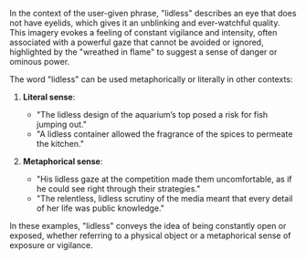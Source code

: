 In the context of the user-given phrase, "lidless" describes an eye that does not have eyelids, which gives it an unblinking and ever-watchful quality. This imagery evokes a feeling of constant vigilance and intensity, often associated with a powerful gaze that cannot be avoided or ignored, highlighted by the "wreathed in flame" to suggest a sense of danger or ominous power.

The word "lidless" can be used metaphorically or literally in other contexts:

1. **Literal sense**: 
   - "The lidless design of the aquarium’s top posed a risk for fish jumping out."
   - "A lidless container allowed the fragrance of the spices to permeate the kitchen."

2. **Metaphorical sense**: 
   - "His lidless gaze at the competition made them uncomfortable, as if he could see right through their strategies."
   - "The relentless, lidless scrutiny of the media meant that every detail of her life was public knowledge."

In these examples, "lidless" conveys the idea of being constantly open or exposed, whether referring to a physical object or a metaphorical sense of exposure or vigilance.